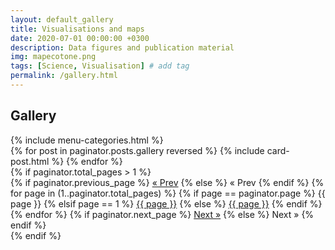 ```yaml
---
layout: default_gallery
title: Visualisations and maps
date: 2020-07-01 00:00:00 +0300
description: Data figures and publication material
img: mapecotone.png
tags: [Science, Visualisation] # add tag
permalink: /gallery.html
---
```


<section class="mt-4 mb-5">
    <div class="container mb-4">
        <h1 class="font-weight-bold title">Gallery</h1>    
        <div class="row">
        {% include menu-categories.html %}
        </div>
    </div>

    
<div class="container-fluid">
    <div class="card-columns">        
        {% for post in paginator.posts.gallery reversed %}
            {% include card-post.html %}
        {% endfor %}            
    </div>
    <div class="row justify-content-center mt-5">
     <!-- Pagination links -->
        {% if paginator.total_pages > 1 %}
        <div class="pagination"> 
          {% if paginator.previous_page %}
            <a href="{{ paginator.previous_page_path | prepend: site.baseurl | replace: '//', '/' }}">&laquo; Prev</a>
          {% else %}
            <span class="prev">&laquo; Prev</span>
          {% endif %}
          {% for page in (1..paginator.total_pages) %}
            {% if page == paginator.page %}
              <span class="webjeda">{{ page }}</span>
            {% elsif page == 1 %}
              <a href="{{site.baseurl}}/">{{ page }}</a>
            {% else %}
              <a href="{{ site.paginate_path | prepend: site.baseurl | replace: '//', '/' | replace: ':num', page }}">{{ page }}</a>
            {% endif %}
          {% endfor %}
          {% if paginator.next_page %}
            <a href="{{ paginator.next_page_path | prepend: site.baseurl | replace: '//', '/' }}">Next &raquo;</a>
          {% else %}
            <span class="next">Next &raquo;</span>
          {% endif %}
        </div>
        {% endif %}      
    </div>
</div>
</section>

